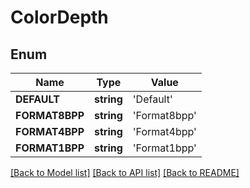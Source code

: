 # ColorDepth

## Enum
Name | Type | Value
------------ | ------------- | -------------
**DEFAULT** | **string** | 'Default'
**FORMAT8BPP** | **string** | 'Format8bpp'
**FORMAT4BPP** | **string** | 'Format4bpp'
**FORMAT1BPP** | **string** | 'Format1bpp'


[[Back to Model list]](../README.md#documentation-for-models) [[Back to API list]](../README.md#documentation-for-api-endpoints) [[Back to README]](../README.md)



